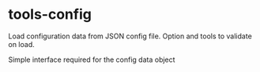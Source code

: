 # tools-config

Load configuration data from JSON config file. Option and tools to validate on load.

Simple interface required for the config data object


